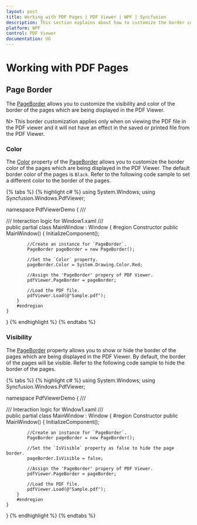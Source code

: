 ```yaml
---
layout: post
title: Working with PDF Pages | PDF Viewer | WPF | Syncfusion
description: This section explains about how to customize the border color of the PDF pages and toggle the border visibility in PDF Viewer. 
platform: WPF
control: PDF Viewer
documentation: UG
---
```


# Working with PDF Pages

## Page Border

The [PageBorder](https://help.syncfusion.com/cr/wpf/Syncfusion.PdfViewer.WPF~Syncfusion.Windows.PdfViewer.PageBorder.html) allows you to customize the visibility and color of the border of the pages which are being displayed in the PDF Viewer.

N> This border customization applies only when on viewing the PDF file in the PDF viewer and it will not have an effect in the saved or printed file from the PDF Viewer.

### Color

The [Color](https://help.syncfusion.com/cr/cref_files/wpf/Syncfusion.PdfViewer.WPF~Syncfusion.Windows.PdfViewer.PageBorder~Color.html) property of the [PageBorder](https://help.syncfusion.com/cr/wpf/Syncfusion.PdfViewer.WPF~Syncfusion.Windows.PdfViewer.PdfViewerControl~PageBorder.html) allows you to customize the border color of the pages which are being displayed in the PDF Viewer. The default border color of the pages is `Black`. Refer to the following code sample to set a different color to the border of the pages.

{% tabs %}
{% highlight c# %}
using System.Windows;
using Syncfusion.Windows.PdfViewer;

namespace PdfViewerDemo
{
    /// <summary>
    /// Interaction logic for Window1.xaml
    /// </summary>
    public partial class MainWindow : Window
    {
        #region Constructor
        public MainWindow()
        {
            InitializeComponent();

            //Create an instance for `PageBorder`.
            PageBorder pageBorder = new PageBorder();

            //Set the `Color` property.
            pageBorder.Color = System.Drawing.Color.Red;

            //Assign the 'PageBorder' propery of PDF Viewer.
            pdfViewer.PageBorder = pageBorder;

            //Load the PDF file.
            pdfViewer.Load(@"Sample.pdf");
        }
        #endregion
    }
}
{% endhighlight %}
{% endtabs %}

### Visibility

The [PageBorder](https://help.syncfusion.com/cr/wpf/Syncfusion.PdfViewer.WPF~Syncfusion.Windows.PdfViewer.PdfViewerControl~PageBorder.html) property allows you to show or hide the border of the pages which are being displayed in the PDF Viewer. By default, the border of the pages will be visible. Refer to the following code sample to hide the border of the pages.

{% tabs %}
{% highlight c# %}
using System.Windows;
using Syncfusion.Windows.PdfViewer;

namespace PdfViewerDemo
{
    /// <summary>
    /// Interaction logic for Window1.xaml
    /// </summary>
    public partial class MainWindow : Window
    {
        #region Constructor
        public MainWindow()
        {
            InitializeComponent();

            //Create an instance for `PageBorder`.
            PageBorder pageBorder = new PageBorder();

            //Set the `IsVisible` property as false to hide the page border.
            pageBorder.IsVisible = false;

            //Assign the 'PageBorder' propery of PDF Viewer.
            pdfViewer.PageBorder = pageBorder;

            //Load the PDF file.
            pdfViewer.Load(@"Sample.pdf");
        }
        #endregion
    }
}
{% endhighlight %}
{% endtabs %}